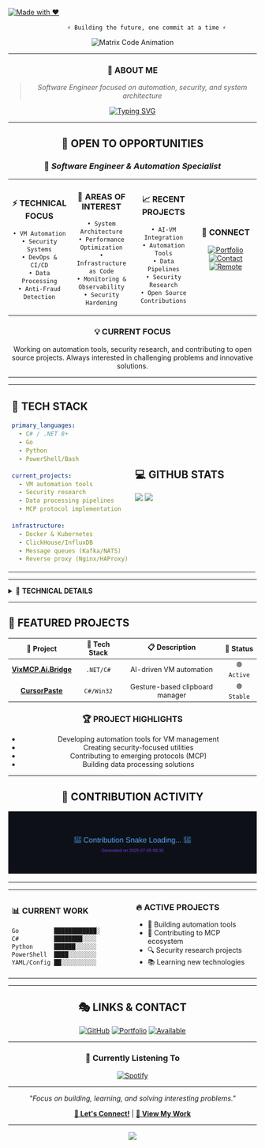 [![Made with ❤️](https://a.b-b.top/badge.png?repo=bivex&label=Made&background_color=e91e63&background_color2=ad1457&utm_source=github&utm_medium=readme&utm_campaign=badge)](https://a.b-b.top)

<div align="center">

```ascii
        ⚡ Building the future, one commit at a time ⚡
```

![Matrix Code Animation](https://user-images.githubusercontent.com/74038190/225813708-98b745f2-7d22-48cf-9150-083f1b00d6c9.gif)

</div>

---

<div align="center">

### 🎯 **ABOUT ME**
> *Software Engineer focused on automation, security, and system architecture*

[![Typing SVG](https://readme-typing-svg.demolab.com?font=JetBrains+Mono&weight=500&size=22&pause=1000&color=00F7F7&center=true&vCenter=true&random=false&width=600&lines=Software+Engineer;Automation+Specialist;Security+%26+DevOps;Open+Source+Contributor)](https://git.io/typing-svg)

</div>

---

<div align="center">

## 💼 **OPEN TO OPPORTUNITIES** 
### 🚀 *Software Engineer & Automation Specialist*

<table>
<tr>
<td align="center" width="25%">

### ⚡ **TECHNICAL FOCUS**
```text
• VM Automation
• Security Systems
• DevOps & CI/CD
• Data Processing
• Anti-Fraud Detection
```

</td>
<td align="center" width="25%">

### 🎯 **AREAS OF INTEREST**
```text
• System Architecture
• Performance Optimization
• Infrastructure as Code
• Monitoring & Observability
• Security Hardening
```

</td>
<td align="center" width="25%">

### 📈 **RECENT PROJECTS**
```text
• AI-VM Integration
• Automation Tools
• Data Pipelines
• Security Research
• Open Source Contributions
```

</td>
<td align="center" width="25%">

### 🔗 **CONNECT**
[![Portfolio](https://img.shields.io/badge/Portfolio-b--b.top-FF6B6B?style=for-the-badge&logo=firefox&logoColor=white)](https://b-b.top)
[![Contact](https://img.shields.io/badge/Contact-Available-4ECDC4?style=for-the-badge&logo=handshake&logoColor=white)](https://contact.b-b.top)
[![Remote](https://img.shields.io/badge/Remote-Worldwide-45B7D1?style=for-the-badge&logo=globe&logoColor=white)](https://contact.b-b.top)

</td>
</tr>
</table>

### 💡 **CURRENT FOCUS**
Working on automation tools, security research, and contributing to open source projects. Always interested in challenging problems and innovative solutions.

</div>

---

<table align="center">
<tr>
<td>

## 🚀 TECH STACK

```yaml
primary_languages:
  - C# / .NET 8+
  - Go
  - Python
  - PowerShell/Bash

current_projects:
  - VM automation tools
  - Security research
  - Data processing pipelines
  - MCP protocol implementation

infrastructure:
  - Docker & Kubernetes
  - ClickHouse/InfluxDB
  - Message queues (Kafka/NATS)
  - Reverse proxy (Nginx/HAProxy)
```

</td>
<td width="50%">

## 💻 GITHUB STATS

<img src="https://github-readme-stats.vercel.app/api?username=bivex&show_icons=true&theme=synthwave&hide_border=true&custom_title=GitHub%20Stats" />

<img src="https://github-readme-activity-graph.vercel.app/graph?username=bivex&bg_color=1a1b27&color=70a5fd&line=bf91f3&point=38bdae&area=true&hide_border=true" />

</td>
</tr>
</table>

---

<details>
<summary>🔮 <strong>TECHNICAL DETAILS</strong></summary>

### 🛡️ Security & Anti-Fraud
- Real-time decision engines with low latency requirements
- Machine learning for anomaly detection
- Traffic analysis and quality scoring
- Automated security response systems

### 🔧 DevOps & Infrastructure
- Container orchestration with Kubernetes
- CI/CD pipeline automation
- Infrastructure monitoring and alerting
- Performance optimization and scaling

### 🎯 Research & Development
- Binary analysis and reverse engineering
- Memory forensics and debugging
- Protocol analysis and implementation
- Security vulnerability research

</details>

---

## 🎨 **FEATURED PROJECTS**

<div align="center">

| 🚀 **Project** | 🔧 **Tech Stack** | 📋 **Description** | 🎯 **Status** |
|:--:|:--:|:--:|:--:|
| **[VixMCP.Ai.Bridge](https://github.com/bivex/VixMCP.Ai.Bridge)** | `.NET/C#` | AI-driven VM automation | `🟢 Active` |
| **[CursorPaste](https://github.com/bivex/CursorPaste)** | `C#/Win32` | Gesture-based clipboard manager | `🟢 Stable` |

### 🏆 **PROJECT HIGHLIGHTS**
- Developing automation tools for VM management
- Creating security-focused utilities
- Contributing to emerging protocols (MCP)
- Building data processing solutions

</div>

---

<div align="center">

## 🌊 **CONTRIBUTION ACTIVITY**

<img src="https://raw.githubusercontent.com/bivex/bivex/output/github-contribution-grid-snake.svg" alt="Snake eating contributions" />

</div>

---

<table width="100%">
<tr>
<td width="50%">

### 📊 **CURRENT WORK**
```text
Go          ████████████░   
C#          ████████░░░░   
Python      ██████░░░░░░   
PowerShell  ████░░░░░░░░   
YAML/Config ██░░░░░░░░░░   
```

</td>
<td width="50%">

### 🔥 **ACTIVE PROJECTS**
- 🎯 Building automation tools
- 🚀 Contributing to MCP ecosystem
- 🔍 Security research projects
- 📚 Learning new technologies

</td>
</tr>
</table>

---

<div align="center">

## 🎭 **LINKS & CONTACT**

[![GitHub](https://img.shields.io/badge/GitHub-181717?style=for-the-badge&logo=github&logoColor=white)](https://github.com/bivex)
[![Portfolio](https://img.shields.io/badge/Portfolio-b--b.top-FF6B6B?style=for-the-badge&logo=firefox&logoColor=white)](https://b-b.top)
[![Available](https://img.shields.io/badge/Available-For_Projects-4ECDC4?style=for-the-badge&logo=handshake&logoColor=white)](https://contact.b-b.top)

---

### 🎵 **Currently Listening To**
[![Spotify](https://novatorem.vercel.app/api/spotify?background_color=1a1b27&border_color=ffffff)](https://open.spotify.com/user/bivex)

---

*"Focus on building, learning, and solving interesting problems."*

**[💬 Let's Connect!](https://github.com/bivex/bivex/discussions)** | **[🚀 View My Work](https://b-b.top)**

</div>

<!-- Thanks for checking out my profile! Always open to interesting projects and collaborations. -->

---

<div align="center">
<img src="https://capsule-render.vercel.app/api?type=waving&color=gradient&height=100&section=footer"/>
</div>
